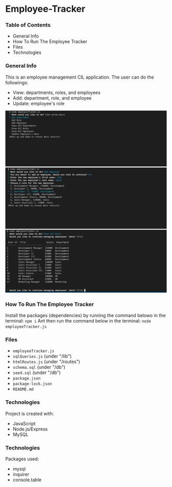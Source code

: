 # Employee-Tracker

### Table of Contents
* General Info
* How To Run The Employee Tracker
* Files
* Technologies

### General Info
This is an employee management CIL application.
The user can do the followings:
- View: departments, roles, and employees
- Add: department, role, and employee
- Update: employee's role

![Employee Tracker](images/EmployeeTracker.png)
![Add Employee](images/EmployeeTracker_add.png)
![View Roles](images/EmployeeTracker_view.png)

### How To Run The Employee Tracker
Install the packages (dependencies) by running the command belowo in the terminal:
`npm i`
Ant then run the command below in the terminal:
`node employeeTracker.js`

### Files
* `employeeTracker.js`
* `sqlQueries.js` (under "/lib")
* `htmlRoutes.js` (under "/routes")
* `schema.sql` (under "/db")
* `seed.sql` (under "/db")
* `package.json`
* `package-lock.json`
* `README.md`

### Technologies
Project is created with:
* JavaScript
* Node.js/Express
* MySQL

### Technologies
Packages used:
* mysql
* inquirer
* console.table